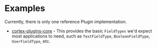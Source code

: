 # Examples

Currently, there is only one reference Plugin implementation.

* [cortex-plugins-core](https://github.com/cortex-cms/cortex-plugins-core) - This provides the basic `FieldTypes` we'd expect most applications to need, such as `TextFieldType`, `BooleanFieldType`, `UserFieldType`, etc.




